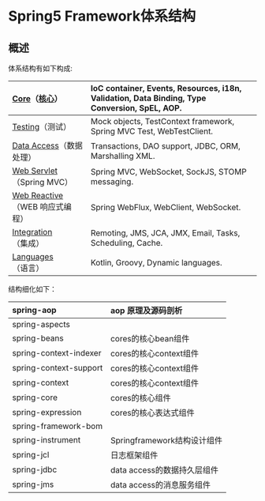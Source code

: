 # Spring5 Framework体系结构

## 概述

体系结构有如下构成:

| [Core](https://docs.spring.io/spring/docs/5.1.2.RELEASE/spring-framework-reference/core.html#spring-core)（[核心](https://docs.spring.io/spring/docs/5.1.2.RELEASE/spring-framework-reference/core.html#spring-core)） | IoC container, Events, Resources, i18n, Validation, Data Binding, Type Conversion, SpEL, AOP. |
| :--- | :--- |
| [Testing](https://docs.spring.io/spring/docs/5.1.2.RELEASE/spring-framework-reference/testing.html#testing)（测试） | Mock objects, TestContext framework, Spring MVC Test, WebTestClient. |
| [Data Access](https://docs.spring.io/spring/docs/5.1.2.RELEASE/spring-framework-reference/data-access.html#spring-data-tier)（数据处理） | Transactions, DAO support, JDBC, ORM, Marshalling XML. |
| [Web Servlet](https://docs.spring.io/spring/docs/5.1.2.RELEASE/spring-framework-reference/web.html#spring-web)（Spring MVC） | Spring MVC, WebSocket, SockJS, STOMP messaging. |
| [Web Reactive](https://docs.spring.io/spring/docs/5.1.2.RELEASE/spring-framework-reference/web-reactive.html#spring-webflux)（WEB 响应式编程） | Spring WebFlux, WebClient, WebSocket. |
| [Integration](https://docs.spring.io/spring/docs/5.1.2.RELEASE/spring-framework-reference/integration.html#spring-integration)（集成） | Remoting, JMS, JCA, JMX, Email, Tasks, Scheduling, Cache. |
| [Languages](https://docs.spring.io/spring/docs/5.1.2.RELEASE/spring-framework-reference/languages.html#languages)（语言） | Kotlin, Groovy, Dynamic languages. |

结构细化如下：

| spring-aop | aop 原理及源码剖析 |
| :--- | :--- |
| spring-aspects |  |
| spring-beans | cores的核心bean组件 |
| spring-context-indexer | cores的核心context组件 |
| spring-context-support | cores的核心context组件 |
| spring-context | cores的核心context组件 |
| spring-core | cores的核心组件 |
| spring-expression | cores的核心表达式组件 |
| spring-framework-bom |  |
| spring-instrument | Springframework结构设计组件 |
| spring-jcl | 日志框架组件 |
| spring-jdbc | data access的数据持久层组件 |
| spring-jms | data access的消息服务组件 |



